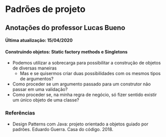 # Padrões de projeto

## Anotações do professor Lucas Bueno

#### Última atualização: 15/04/2020

#### Construindo objetos: Static factory methods e Singletons
- Podemos utilizar a sobrecarga para possibilitar a construção de objetos de diversas maneiras
    - Mas e se quisermos criar duas possibilidades com os mesmos tipos de argumentos?
- Como proceder se um argumento passado para um construtor não passar em uma validação?
- Como proceder se, na minha regra de negócio, só fizer sentido existir um único objeto de uma classe?

### Referências

- Design Patterns com Java: projeto orientado a objetos guiado por padrões. Eduardo Guerra. Casa do código. 2018.